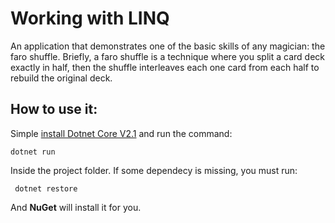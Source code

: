# Working with LINQ 
An application that demonstrates one of the basic skills of any magician: the faro shuffle. Briefly, a faro shuffle is a technique where you split a card deck exactly in half, then the shuffle interleaves each one card from each half to rebuild the original deck.

## How to use it:
Simple [install Dotnet Core V2.1](https://www.microsoft.com/net/learn/get-started/linux/rhel) and run the command:

```
dotnet run
```

Inside the project folder.
If some dependecy is missing, you must run:
```
 dotnet restore
```
And **NuGet** will install it for you.

